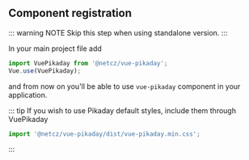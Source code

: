 ## Component registration

::: warning NOTE
Skip this step when using standalone version.
:::

In your main project file add

```javascript
import VuePikaday from '@netcz/vue-pikaday';
Vue.use(VuePikaday);
```

and from now on you'll be able to use `vue-pikaday` component in your application.

::: tip
If you wish to use Pikaday default styles, include them through VuePikaday

```javascript
import '@netcz/vue-pikaday/dist/vue-pikaday.min.css';
```
:::
